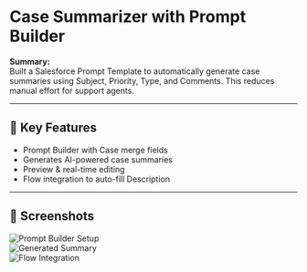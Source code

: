 #  Case Summarizer with Prompt Builder

**Summary:**  
Built a Salesforce Prompt Template to automatically generate case summaries using Subject, Priority, Type, and Comments. This reduces manual effort for support agents.

---

## 🔑 Key Features
- Prompt Builder with Case merge fields  
- Generates AI-powered case summaries  
- Preview & real-time editing  
- Flow integration to auto-fill Description  

---

## 📸 Screenshots
![Prompt Builder Setup](./screenshots/prompt-setup.png)  
![Generated Summary](./screenshots/prompt-output.png)  
![Flow Integration](./screenshots/flow.png)  

